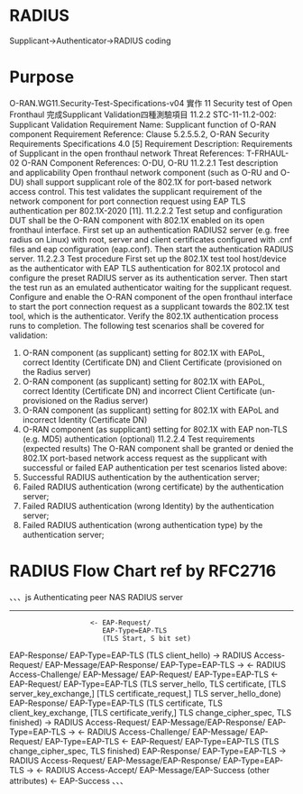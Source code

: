 # RADIUS
Supplicant->Authenticator->RADIUS coding

# Purpose
O-RAN.WG11.Security-Test-Specifications-v04
實作 11 Security test of Open Fronthaul
完成Supplicant Validation四種測驗項目
11.2.2 STC-11-11.2-002: Supplicant Validation
Requirement Name: Supplicant function of O-RAN component
Requirement Reference: Clause 5.2.5.5.2, O-RAN Security Requirements Specifications 4.0 [5]
Requirement Description: Requirements of Supplicant in the open fronthaul network
Threat References: T-FRHAUL-02
O-RAN Component References: O-DU, O-RU
11.2.2.1 Test description and applicability
Open fronthaul network component (such as O-RU and O-DU) shall support supplicant role of the 
802.1X for port-based network access control. This test validates the supplicant requirement of the 
network component for port connection request using EAP TLS authentication per 802.1X-2020 
[11].
11.2.2.2 Test setup and configuration
DUT shall be the O-RAN component with 802.1X enabled on its open fronthaul interface.
First set up an authentication RADIUS2 server (e.g. free radius on Linux) with root, server and client 
certificates configured with .cnf files and eap configuration (eap.conf). Then start the 
authentication RADIUS server.
11.2.2.3 Test procedure
First set up the 802.1X test tool host/device as the authenticator with EAP TLS authentication for 
802.1X protocol and configure the preset RADIUS server as its authentication server. Then start the 
test run as an emulated authenticator waiting for the supplicant request.
Configure and enable the O-RAN component of the open fronthaul interface to start the port 
connection request as a supplicant towards the 802.1X test tool, which is the authenticator. Verify
the 802.1X authentication process runs to completion.
The following test scenarios shall be covered for validation:
1. O-RAN component (as supplicant) setting for 802.1X with EAPoL, correct Identity 
(Certificate DN) and Client Certificate (provisioned on the Radius server)
2. O-RAN component (as supplicant) setting for 802.1X with EAPoL, correct Identity 
(Certificate DN) and incorrect Client Certificate (un-provisioned on the Radius server)
3. O-RAN component (as supplicant) setting for 802.1X with EAPoL and incorrect Identity (Certificate DN)
4. O-RAN component (as supplicant) setting for 802.1X with EAP non-TLS (e.g. MD5) 
authentication (optional)
11.2.2.4 Test requirements (expected results)
The O-RAN component shall be granted or denied the 802.1X port-based network access request 
as the supplicant with successful or failed EAP authentication per test scenarios listed above:
1. Successful RADIUS authentication by the authentication server;
2. Failed RADIUS authentication (wrong certificate) by the authentication server;
3. Failed RADIUS authentication (wrong Identity) by the authentication server;
4. Failed RADIUS authentication (wrong authentication type) by the authentication server;
# RADIUS Flow Chart ref by RFC2716
、、、js
Authenticating peer     NAS                    RADIUS server
-------------------     ---                    -------------
                        <- EAP-Request/
                           EAP-Type=EAP-TLS
                           (TLS Start, S bit set)
EAP-Response/
   EAP-Type=EAP-TLS
   (TLS client_hello) ->
                        RADIUS Access-Request/
                           EAP-Message/EAP-Response/
                           EAP-Type=EAP-TLS ->
                                              <- RADIUS Access-Challenge/
                                                 EAP-Message/
                                                 EAP-Request/
                                                 EAP-Type=EAP-TLS
                        <- EAP-Request/
                           EAP-Type=EAP-TLS
                           (TLS server_hello,
                            TLS certificate,
                            [TLS server_key_exchange,]
                            [TLS certificate_request,]
                            TLS server_hello_done)
EAP-Response/
   EAP-Type=EAP-TLS
   (TLS certificate,
    TLS client_key_exchange,
    [TLS certificate_verify,]
    TLS change_cipher_spec,
    TLS finished) ->
                        RADIUS Access-Request/
                           EAP-Message/EAP-Response/
                           EAP-Type=EAP-TLS ->
                                              <- RADIUS Access-Challenge/
                                                 EAP-Message/
                                                 EAP-Request/
                                                 EAP-Type=EAP-TLS
                        <- EAP-Request/
                           EAP-Type=EAP-TLS
                           (TLS change_cipher_spec,
                            TLS finished)
EAP-Response/
   EAP-Type=EAP-TLS ->
                        RADIUS Access-Request/
                           EAP-Message/EAP-Response/
                           EAP-Type=EAP-TLS ->
                                              <- RADIUS Access-Accept/
                                                 EAP-Message/EAP-Success
                                                 (other attributes)
                        <- EAP-Success
、、、
